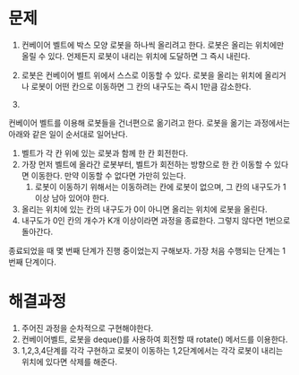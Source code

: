 # 문제

1. 컨베이어 벨트에 박스 모양 로봇을 하나씩 올리려고 한다. 로봇은 올리는 위치에만 올릴 수 있다. 언제든지 로봇이 내리는 위치에 도달하면 그 즉시 내린다. 

2. 로봇은 컨베이어 벨트 위에서 스스로 이동할 수 있다. 로봇을 올리는 위치에 올리거나 로봇이 어떤 칸으로 이동하면 그 칸의 내구도는 즉시 1만큼 감소한다.

3. 

   컨베이어 벨트를 이용해 로봇들을 건너편으로 옮기려고 한다. 로봇을 옮기는 과정에서는 아래와 같은 일이 순서대로 일어난다.

   1. 벨트가 각 칸 위에 있는 로봇과 함께 한 칸 회전한다.
   2. 가장 먼저 벨트에 올라간 로봇부터, 벨트가 회전하는 방향으로 한 칸 이동할 수 있다면 이동한다. 만약 이동할 수 없다면 가만히 있는다.
      1. 로봇이 이동하기 위해서는 이동하려는 칸에 로봇이 없으며, 그 칸의 내구도가 1 이상 남아 있어야 한다.
   3. 올리는 위치에 있는 칸의 내구도가 0이 아니면 올리는 위치에 로봇을 올린다.
   4. 내구도가 0인 칸의 개수가 K개 이상이라면 과정을 종료한다. 그렇지 않다면 1번으로 돌아간다.

   종료되었을 때 몇 번째 단계가 진행 중이었는지 구해보자. 가장 처음 수행되는 단계는 1번째 단계이다.



# 해결과정

1. 주어진 과정을 순차적으로 구현해야한다.
2. 컨베이어벨트, 로봇을 deque()를 사용하여 회전할 때 rotate() 메서드를 이용한다.
3. 1,2,3,4단계를 각각 구현하고 로봇이 이동하는 1,2단계에서는 각각 로봇이 내리는 위치에 있다면 삭제를 해준다.